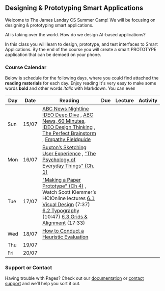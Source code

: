 ## Designing & Prototyping Smart Applications

Welcome to The James Landay CS Summer Camp! We will be focusing on designing & prototyping smart applications.

AI is taking over the world. How do we design AI-based applications?

In this class you will learn to design, prototype, and test interfaces to Smart Applications. By the end of the course you will create a smart PROTOTYPE application that can be demoed on your phone. 

### Course Calendar

Below is schedule for the following days, where you could find attached the **reading materials** for each day. Enjoy reading
It's very easy to make some words **bold** and other words *italic* with Markdown. You can even 


| Day    | Date     | Reading             | Due                  | Lecture             | Activity             |
| ------ | -------- | ------------------- | -------------------- | ------------------- | -------------------- |
| Sun    | 15/07    | [ABC News Nightline IDEO Deep Dive](http://hci.stanford.edu/courses/cs147/2017/au/videos/ABCNews-Nightline_IDEO_July1999.mp4)  , [ABC News, 60 Minutes, IDEO Design Thinking](http://hci.stanford.edu/courses/cs147/2017/au/videos/60Minutes_IDEO_January2013.mp4)   ,  [The Perfect Brainstorm](https://github.com/china-teaching/viax-summer-2018/blob/master/Kelley_TheArtOfInnovation_Chapter4ThePerfectBrainstorm.pdf) , [Empathy Fieldguide](https://github.com/china-teaching/viax-summer-2018/blob/master/FIELDGUIDE-Screen-DTBC-March-2015-V2.pdf)      |          |
| Mon    | 16/07    | [Buxton’s Sketching User Experience](https://github.com/china-teaching/viax-summer-2018/blob/master/Buxton_lowRes.pdf)  , ["The Psychology of Everyday Things" (Ch. 1)](https://github.com/china-teaching/viax-summer-2018/blob/master/Norman-Ch1.PDF)             |                |              |               |
| Tue    | 17/07    | ["Making a Paper Prototype" (Ch 4)](https://github.com/china-teaching/viax-summer-2018/blob/master/Snyder-Ch4.PDF)  , Watch Scott Klemmer’s HCIOnline lectures [6.1 Visual Design](https://www.youtube.com/watch?v=TIg8ab4PqbU&list=PLNtQfKgd43l2kR11FzLF2cXd_fp3kj7jD&index=3) (7:37) [6.2 Typography](https://www.youtube.com/watch?v=82gp_2vqLTc&index=2&list=PLNtQfKgd43l2kR11FzLF2cXd_fp3kj7jD) (10:47)  [6.3 Grids & Alignment](https://www.youtube.com/watch?v=iV9FVoCCT74&list=PLNtQfKgd43l2kR11FzLF2cXd_fp3kj7jD&index=3) (17:33)     |        |          |        |
| Wed    | 18/07    | [How to Conduct a Heuristic Evaluation](http://www.useit.com/articles/how-to-conduct-a-heuristic-evaluation/)        |          |         |           |
| Thu    | 19/07    |     |        |    |       |
| Fri    | 20/07    |     |       |    |        |




### Support or Contact

Having trouble with Pages? Check out our [documentation](https://help.github.com/categories/github-pages-basics/) or [contact support](https://github.com/contact) and we’ll help you sort it out.
